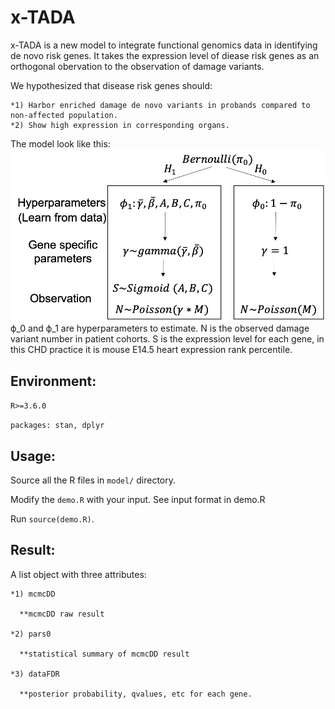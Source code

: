 # x-TADA
x-TADA is a new model to integrate functional genomics data in identifying de novo risk genes.
It takes the expression level of diease risk genes as an orthogonal obervation to the observation of damage variants. 

  We hypothesized that disease risk genes should:
  
    *1)	Harbor enriched damage de novo variants in probands compared to non-affected population. 
    *2)	Show high expression in corresponding organs.
  The model look like this:
  <img src="https://github.com/ShenLab/x-TADA/blob/master/x-TADA.model.png?raw=true">
ϕ_0 and ϕ_1 are hyperparameters to estimate. N is the observed damage variant number in patient cohorts. S is the expression level for each gene, in this CHD practice it is mouse E14.5 heart expression rank percentile.

## Environment:
  
  `R>=3.6.0`
  
  `packages: stan, dplyr`

## Usage:

  Source all the R files in `model/` directory.
  
  Modify the `demo.R` with your input. See input format in demo.R
  
  Run `source(demo.R)`.
  
## Result:
  
  A list object with three attributes:
  
    *1) mcmcDD
  
      **mcmcDD raw result
  
    *2) pars0
  
      **statistical summary of mcmcDD result
  
    *3) dataFDR
  
      **posterior probability, qvalues, etc for each gene.
  
